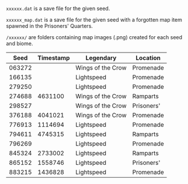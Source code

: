 `xxxxxx.dat` is a save file for the given seed.

`xxxxxx_map.dat` is a save file for the given seed with a forgotten map item spawned in the Prisoners' Quarters.

`/xxxxxx/` are folders containing map images (.png) created for each seed and biome.

| Seed   | Timestamp | Legendary         | Location   |
| ------ | --------- | ----------------- | ---------- |
| 063272 |           | Wings of the Crow | Promenade  |
| 166135 |           | Lightspeed        | Promenade  |
| 279250 |           | Lightspeed        | Promenade  |
| 274688 | 4631100   | Wings of the Crow | Ramparts   |
| 298527 |           | Wings of the Crow | Prisoners' |
| 376188 | 4041021   | Wings of the Crow | Promenade  |
| 776913 | 1114694   | Lightspeed        | Promenade  |
| 794611 | 4745315   | Lightspeed        | Ramparts   |
| 796269 |           | Lightspeed        | Promenade  |
| 845324 | 2733002   | Lightspeed        | Ramparts   |
| 865152 | 1558746   | Lightspeed        | Prisoners' |
| 883215 | 1436828   | Lightspeed        | Promenade  |
